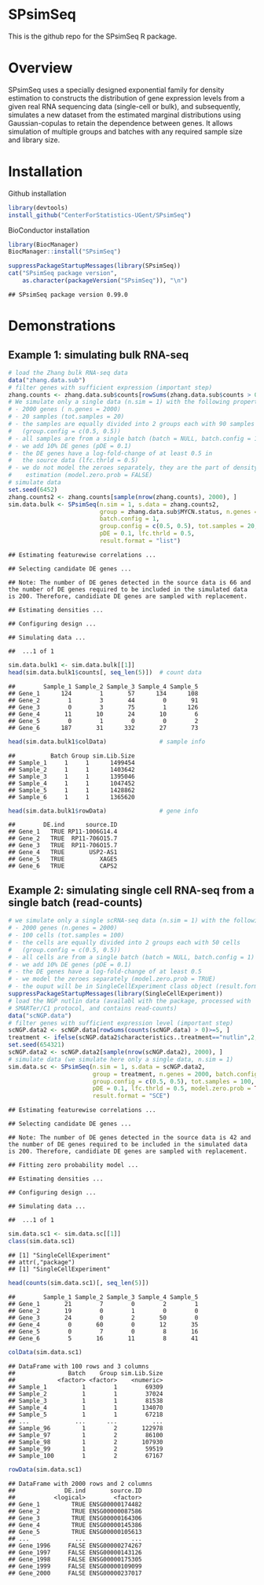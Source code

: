 SPsimSeq
================

This is the github repo for the SPsimSeq R package.

Overview
========

SPsimSeq uses a specially designed exponential family for density estimation to constructs the distribution of gene expression levels from a given real RNA sequencing data (single-cell or bulk), and subsequently, simulates a new dataset from the estimated marginal distributions using Gaussian-copulas to retain the dependence between genes. It allows simulation of multiple groups and batches with any required sample size and library size.

Installation
============

Github installation

``` r
library(devtools)
install_github("CenterForStatistics-UGent/SPsimSeq")
```

BioConductor installation

``` r
library(BiocManager)
BiocManager::install("SPsimSeq")
```

``` r
suppressPackageStartupMessages(library(SPsimSeq))
cat("SPsimSeq package version", 
    as.character(packageVersion("SPsimSeq")), "\n")
```

    ## SPsimSeq package version 0.99.0

Demonstrations
==============

Example 1: simulating bulk RNA-seq
----------------------------------

``` r
# load the Zhang bulk RNA-seq data
data("zhang.data.sub") 
# filter genes with sufficient expression (important step) 
zhang.counts <- zhang.data.sub$counts[rowSums(zhang.data.sub$counts > 0)>=5, ]  
# We simulate only a single data (n.sim = 1) with the following property
# - 2000 genes ( n.genes = 2000) 
# - 20 samples (tot.samples = 20) 
# - the samples are equally divided into 2 groups each with 90 samples 
#   (group.config = c(0.5, 0.5))
# - all samples are from a single batch (batch = NULL, batch.config = 1)
# - we add 10% DE genes (pDE = 0.1) 
# - the DE genes have a log-fold-change of at least 0.5 in 
#   the source data (lfc.thrld = 0.5)
# - we do not model the zeroes separately, they are the part of density 
#    estimation (model.zero.prob = FALSE)
# simulate data
set.seed(6452)
zhang.counts2 <- zhang.counts[sample(nrow(zhang.counts), 2000), ]
sim.data.bulk <- SPsimSeq(n.sim = 1, s.data = zhang.counts2,
                          group = zhang.data.sub$MYCN.status, n.genes = 2000, 
                          batch.config = 1,
                          group.config = c(0.5, 0.5), tot.samples = 20, 
                          pDE = 0.1, lfc.thrld = 0.5, 
                          result.format = "list")
```

    ## Estimating featurewise correlations ...

    ## Selecting candidate DE genes ...

    ## Note: The number of DE genes detected in the source data is 66 and the number of DE genes required to be included in the simulated data is 200. Therefore, candidiate DE genes are sampled with replacement.

    ## Estimating densities ...

    ## Configuring design ...

    ## Simulating data ...

    ##  ...1 of 1

``` r
sim.data.bulk1 <- sim.data.bulk[[1]]                              
head(sim.data.bulk1$counts[, seq_len(5)])  # count data
```

    ##        Sample_1 Sample_2 Sample_3 Sample_4 Sample_5
    ## Gene_1      124        1       57      134      108
    ## Gene_2        1        3       44        0       91
    ## Gene_3        0        3       75        1      126
    ## Gene_4       11       10       24       10        6
    ## Gene_5        0        1        0        0        2
    ## Gene_6      187       31      332       27       73

``` r
head(sim.data.bulk1$colData)               # sample info
```

    ##          Batch Group sim.Lib.Size
    ## Sample_1     1     1      1499454
    ## Sample_2     1     1      1403642
    ## Sample_3     1     1      1395046
    ## Sample_4     1     1      1047452
    ## Sample_5     1     1      1428862
    ## Sample_6     1     1      1365620

``` r
head(sim.data.bulk1$rowData)               # gene info
```

    ##        DE.ind      source.ID
    ## Gene_1   TRUE RP11-1006G14.4
    ## Gene_2   TRUE  RP11-706O15.7
    ## Gene_3   TRUE  RP11-706O15.7
    ## Gene_4   TRUE       USP2-AS1
    ## Gene_5   TRUE          XAGE5
    ## Gene_6   TRUE          CAPS2

Example 2: simulating single cell RNA-seq from a single batch (read-counts)
---------------------------------------------------------------------------

``` r
# we simulate only a single scRNA-seq data (n.sim = 1) with the following property
# - 2000 genes (n.genes = 2000) 
# - 100 cells (tot.samples = 100) 
# - the cells are equally divided into 2 groups each with 50 cells 
#   (group.config = c(0.5, 0.5))
# - all cells are from a single batch (batch = NULL, batch.config = 1)
# - we add 10% DE genes (pDE = 0.1) 
# - the DE genes have a log-fold-change of at least 0.5
# - we model the zeroes separately (model.zero.prob = TRUE)
# - the ouput will be in SingleCellExperiment class object (result.format = "SCE")
suppressPackageStartupMessages(library(SingleCellExperiment))
# load the NGP nutlin data (availabl with the package, processed with 
# SMARTer/C1 protocol, and contains read-counts)
data("scNGP.data")
# filter genes with sufficient expression level (important step) 
scNGP.data2 <- scNGP.data[rowSums(counts(scNGP.data) > 0)>=5, ]  
treatment <- ifelse(scNGP.data2$characteristics..treatment=="nutlin",2,1)
set.seed(654321)
scNGP.data2 <- scNGP.data2[sample(nrow(scNGP.data2), 2000), ]
# simulate data (we simulate here only a single data, n.sim = 1)
sim.data.sc <- SPsimSeq(n.sim = 1, s.data = scNGP.data2,
                        group = treatment, n.genes = 2000, batch.config = 1,
                        group.config = c(0.5, 0.5), tot.samples = 100, 
                        pDE = 0.1, lfc.thrld = 0.5, model.zero.prob = TRUE,
                        result.format = "SCE")
```

    ## Estimating featurewise correlations ...

    ## Selecting candidate DE genes ...

    ## Note: The number of DE genes detected in the source data is 42 and the number of DE genes required to be included in the simulated data is 200. Therefore, candidiate DE genes are sampled with replacement.

    ## Fitting zero probability model ...

    ## Estimating densities ...

    ## Configuring design ...

    ## Simulating data ...

    ##  ...1 of 1

``` r
sim.data.sc1 <- sim.data.sc[[1]]
class(sim.data.sc1)
```

    ## [1] "SingleCellExperiment"
    ## attr(,"package")
    ## [1] "SingleCellExperiment"

``` r
head(counts(sim.data.sc1)[, seq_len(5)])
```

    ##        Sample_1 Sample_2 Sample_3 Sample_4 Sample_5
    ## Gene_1       21        7        0        2        1
    ## Gene_2       19        0        1        0        0
    ## Gene_3       24        0        2       50        0
    ## Gene_4        0       60        0       12       35
    ## Gene_5        0        7        0        8       16
    ## Gene_6        5       16       11        8       41

``` r
colData(sim.data.sc1)
```

    ## DataFrame with 100 rows and 3 columns
    ##               Batch    Group sim.Lib.Size
    ##            <factor> <factor>    <numeric>
    ## Sample_1          1        1        69309
    ## Sample_2          1        1        37024
    ## Sample_3          1        1        81538
    ## Sample_4          1        1       134070
    ## Sample_5          1        1        67218
    ## ...             ...      ...          ...
    ## Sample_96         1        2       122978
    ## Sample_97         1        2        86100
    ## Sample_98         1        2       107930
    ## Sample_99         1        2        59519
    ## Sample_100        1        2        67167

``` r
rowData(sim.data.sc1)
```

    ## DataFrame with 2000 rows and 2 columns
    ##              DE.ind       source.ID
    ##           <logical>        <factor>
    ## Gene_1         TRUE ENSG00000174482
    ## Gene_2         TRUE ENSG00000087586
    ## Gene_3         TRUE ENSG00000164306
    ## Gene_4         TRUE ENSG00000145386
    ## Gene_5         TRUE ENSG00000105613
    ## ...             ...             ...
    ## Gene_1996     FALSE ENSG00000274267
    ## Gene_1997     FALSE ENSG00000143126
    ## Gene_1998     FALSE ENSG00000175305
    ## Gene_1999     FALSE ENSG00000109099
    ## Gene_2000     FALSE ENSG00000237017
